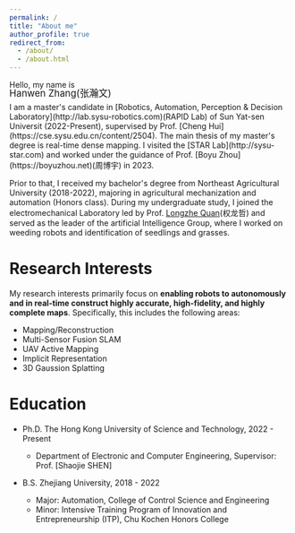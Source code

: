 ```yaml
---
permalink: /
title: "About me"
author_profile: true
redirect_from: 
  - /about/
  - /about.html
---
```




<!-- Hello, my name is -->
<p>
Hello, my name is
</p>
<p style="font-size: 1.2em; margin-top: -20px; margin-bottom: 5px;">
Hanwen Zhang(张瀚文)
</p>
I am a master's candidate in [Robotics, Automation, Perception & Decision Laboratory](http://lab.sysu-robotics.com)(RAPID Lab) of Sun Yat-sen Universit (2022-Present), supervised by Prof. [Cheng Hui](https://cse.sysu.edu.cn/content/2504). The main thesis of my master's degree is real-time dense mapping. I visited the [STAR Lab](http://sysu-star.com) and worked under the guidance of Prof. [Boyu Zhou](https://boyuzhou.net)(周博宇) in 2023. 

Prior to that, I received my bachelor's degree from Northeast Agricultural University (2018-2022), majoring in agricultural mechanization and automation (Honors class). During my undergraduate study, I joined the electromechanical Laboratory led by Prof. [Longzhe Quan](https://jsxx.ahau.edu.cn/ch/jsxx_show.html?zgh=2021156)(权龙哲) and served as the leader of the artificial Intelligence Group, where I worked on weeding robots and identification of seedlings and grasses.

Research Interests
======
My research interests primarily focus on **enabling robots to autonomously and in real-time construct highly accurate, high-fidelity, and highly complete maps**. Specifically, this includes the following areas:
* Mapping/Reconstruction
* Multi-Sensor Fusion SLAM
* UAV Active Mapping
* Implicit Representation 
* 3D Gaussion Splatting

Education
======
* Ph.D. The Hong Kong University of Science and Technology, 2022 - Present
  * Department of Electronic and Computer Engineering, Supervisor: Prof. [Shaojie SHEN]

* B.S. Zhejiang University, 2018 - 2022
  * Major: Automation, College of Control Science and Engineering
  * Minor: Intensive Training Program of Innovation and Entrepreneurship (ITP), Chu Kochen Honors College